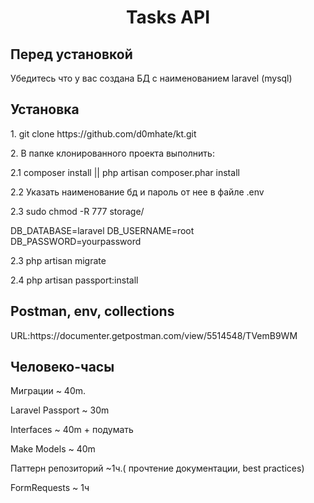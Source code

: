 <h1 align="center">Tasks API</h1>
<h2>Перед установкой</h2>
<p>Убедитесь что у вас создана БД с наименованием laravel (mysql)</p>
<h2>Установка</h2>
<p>1. git clone https://github.com/d0mhate/kt.git</p>
<p>2. В папке клонированного проекта выполнить:</p>
<p>2.1 composer install || php artisan composer.phar install</p>
<p>2.2 Указать наименование бд и пароль от нее в файле .env</p>
<p>2.3 sudo chmod -R 777 storage/</p>
<p>
DB_DATABASE=laravel
DB_USERNAME=root
DB_PASSWORD=yourpassword
</p>
<p>2.3 php artisan migrate</p>
<p>2.4 php artisan passport:install</p>
<h2>Postman, env, collections</h2>
<p>URL:https://documenter.getpostman.com/view/5514548/TVemB9WM</p>
<h2>Человеко-часы</h2>
<p>Миграции ~ 40m.</p>
<p>Laravel Passport ~ 30m</p>
<p>Interfaces ~ 40m + подумать </p>
<p>Make Models ~ 40m </p>
<p>Паттерн репозиторий ~1ч.( прочтение документации, best practices)</p>
<p>FormRequests ~ 1ч</p>
